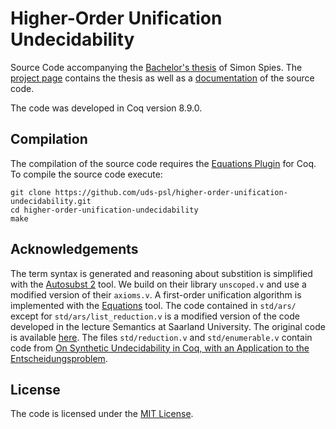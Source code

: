 # Higher-Order Unification Undecidability

Source Code accompanying the [Bachelor's thesis](http://www.ps.uni-saarland.de/~spies/bachelor/thesis-spies.pdf) of Simon Spies. 
The [project page](http://www.ps.uni-saarland.de/~spies/bachelor.php) contains 
the thesis as well as a [documentation](http://www.ps.uni-saarland.de/~spies/hou/toc.html) of the 
source code.

The code was developed in Coq version 8.9.0.

## Compilation
The compilation of the source code requires the [Equations Plugin](https://github.com/mattam82/Coq-Equations) for Coq. To compile the source code execute:

```
git clone https://github.com/uds-psl/higher-order-unification-undecidability.git
cd higher-order-unification-undecidability
make
```

## Acknowledgements
The term syntax is generated and reasoning about substition is simplified 
with the [Autosubst 2](https://www.ps.uni-saarland.de/extras/autosubst2/) tool.
We build on their library `unscoped.v` and use a modified version of their `axioms.v`. A first-order unification
algorithm is implemented with the [Equations](https://github.com/mattam82/Coq-Equations) tool.
The code contained in `std/ars/` except for `std/ars/list_reduction.v` 
is a modified version of the code developed in the lecture Semantics at Saarland University. The original code is available [here](https://courses.ps.uni-saarland.de/sem_ws1718/3/Resources). 
The files `std/reduction.v` and `std/enumerable.v` contain 
code from [On Synthetic Undecidability in Coq, with an Application to the Entscheidungsproblem](https://www.ps.uni-saarland.de/extras/fol-undec/).  


## License 
The code is licensed under the [MIT License](https://github.com/uds-psl/higher-order-unification-undecidability/blob/master/LICENSE).
